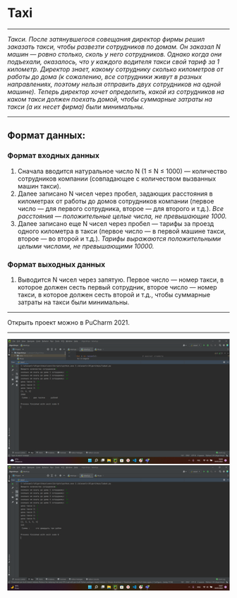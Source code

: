 # Taxi
____
*Такси.
После затянувшегося совещания директор фирмы решил заказать такси, чтобы развезти сотрудников по домам. Он заказал N машин — ровно столько, сколь у него сотрудников. Однако когда они подъехали, оказалось, что у каждого водителя такси свой тариф за 1 километр. Директор знает, какому сотруднику сколько километров от работы до дома (к сожалению, все сотрудники живут в разных направлениях, поэтому нельзя отправить двух сотрудников на одной машине). Теперь директор хочет определить, какой из сотрудников на каком такси должен поехать домой, чтобы суммарные затраты на такси (а их несет фирма) были минимальны.*
____
## Формат данных:

### Формат входных данных
1. Сначала вводится натуральное число N (1 ≤ N ≤ 1000) — количество сотрудников компании (совпадающее с количеством вызванных машин такси).
2. Далее записано N чисел через пробел, задающих расстояния в километрах от работы до домов сотрудников компании (первое число — для первого сотрудника, второе — для второго и т.д.). *Все расстояния — положительные целые числа, не превышающие 1000.*
3. Далее записано еще N чисел через пробел — тарифы за проезд одного километра в такси (первое число — в первой машине такси, второе — во второй и т.д.). *Тарифы выражаются положительными целыми числами, не превышающими 10000.*

### Формат выходных данных
1. Выводится N чисел через запятую. Первое число — номер такси, в которое должен сесть первый сотрудник, второе число — номер такси, в которое должен сесть второй и т.д., чтобы суммарные затраты на такси были минимальны.
____
Открыть проект можно в PuCharm 2021.


____
![screen_2](https://github.com/saschaschmygol/laba4_ft_210007_Alexander_Shmygol/raw/main/laba4_1test.png)
![screen_2](https://github.com/saschaschmygol/laba4_ft_210007_Alexander_Shmygol/raw/main/laba4_2test.png)
